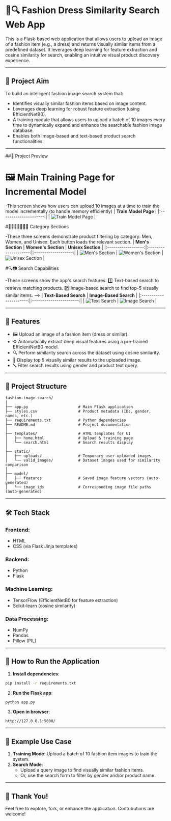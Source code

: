 # 👗🔍 Fashion Dress Similarity Search Web App

This is a Flask-based web application that allows users to upload an image of a fashion item (e.g., a dress) and returns visually similar items from a predefined dataset. It leverages deep learning for feature extraction and cosine similarity for search, enabling an intuitive visual product discovery experience.

---

## 🎯 Project Aim

To build an intelligent fashion image search system that:
- Identifies visually similar fashion items based on image content.
- Leverages deep learning for robust feature extraction (using EfficientNetB0).
- A training module that allows users to upload a batch of 10 images every time to dynamically expand and enhance the searchable fashion image database.
- Enables both image-based and text-based product search functionalities.

---
##🌟 Project Preview 

 # 🖼️ Main Training Page for Incremental Model 
 
 -This screen shows how users can upload 10 images at a time to train the model incrementally (to handle memory efficiently)
| **Train Model Page** |
|:---------------------:|
| ![Train Model Page](images/home_screen.jpeg) |

#🧍‍♂️🧍‍♀️🧑‍🤝‍🧑 Category Sections 

-These three screens demonstrate product filtering by category: Men, Women, and Unisex. Each button loads the relevant section.
| **Men's Section** | **Women's Section** | **Unisex Section** |
|:------------------:|:--------------------:|:-------------------:|
| ![Men's Section](images/men_screen.jpeg) | ![Women's Section](images/women_screen.jpeg) | ![Unisex Section](images/unisex_screen.jpeg) |

#🔍📷  Search Capabilities 

-These screens show the app's search features: 
     1️⃣ Text-based search to retrieve matching products.
     2️⃣ Image-based search to find top-5 visually similar items. -->
| **Text-Based Search** | **Image-Based Search** |
|:----------------------:|:-----------------------:|
| ![Text Search](images/text_search_screen.jpeg) | ![Image Search](images/image_search_screen.jpeg) |

---

## 🚀 Features

- 🖼 Upload an image of a fashion item (dress or similar).
- ⚙️ Automatically extract deep visual features using a pre-trained EfficientNetB0 model.
- 🔍 Perform similarity search across the dataset using cosine similarity.
- 🎯 Display top 5 visually similar results to the uploaded image.
- 🔤 Filter search results using gender and product text query.

---

## 📁 Project Structure

```
fashion-image-search/
│
├── app.py                      # Main Flask application
├── styles.csv                  # Product metadata (IDs, gender, names, etc.)
├── requirements.txt            # Python dependencies
├── README.md                   # Project documentation
│
├── templates/                  # HTML templates for UI
│   ├── home.html               # Upload & training page
│   └── search.html             # Search results display
│
├── static/
│   ├── uploads/                # Temporary user-uploaded images
│   └── valid_images/           # Dataset images used for similarity comparison
│
├── model/
│   ├── features                # Saved image feature vectors (auto-generated)
│   └── image_ids               # Corresponding image file paths (auto-generated)
```

---

## 🛠️ Tech Stack

### **Frontend:**
- HTML
- CSS (via Flask Jinja templates)

### **Backend:**
- Python
- Flask

### **Machine Learning:**
- TensorFlow (EfficientNetB0 for feature extraction)
- Scikit-learn (cosine similarity)

### **Data Processing:**
- NumPy
- Pandas
- Pillow (PIL)

---

## 🚀 How to Run the Application

1. **Install dependencies**:
```bash
pip install -r requirements.txt
```

2. **Run the Flask app**:
```bash
python app.py
```

3. **Open in browser**:
```
http://127.0.0.1:5000/
```

---

## 📸 Example Use Case

1. **Training Mode**: Upload a batch of 10 fashion item images to train the system.
2. **Search Mode**:
   - Upload a query image to find visually similar fashion items.
   - Or, use the search form to filter by gender and/or product name.

---

## 🎉 **Thank You!**

Feel free to explore, fork, or enhance the application. Contributions are welcome!
